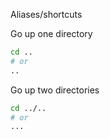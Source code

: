 Aliases/shortcuts

Go up one directory

```bash
cd ..
# or
..
```

Go up two directories

```bash
cd ../..
# or
...
```
